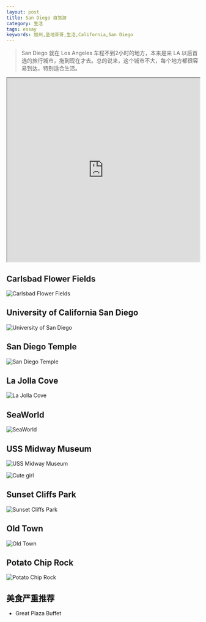 ```yaml
---
layout: post
title: San Diego 自驾游
category: 生活
tags: essay
keywords: 加州,圣地亚哥,生活,California,San Diego
---
```


> San Diego 就在 Los Angeles 车程不到2小时的地方，本来是来 LA 以后首选的旅行城市，拖到现在才去。总的说来，这个城市不大，每个地方都很容易到达，特别适合生活。

<iframe src="https://www.google.com/maps/d/u/0/embed?mid=1i4ygqIUA64JFqT8JCkdKUciF4go" width="100%" height="480"></iframe>

## Carlsbad Flower Fields

![Carlsbad Flower Fields](http://imgs.wangyan.name/life-carlsbad-flower-fields.png)

## University of California San Diego

![University of San Diego](http://imgs.wangyan.name/life-university-of-san-diego.png)

## San Diego Temple

![San Diego Temple](http://imgs.wangyan.name/life-san-diego-temple.png)

## La Jolla Cove

![La Jolla Cove](http://imgs.wangyan.name/life-la-jolla-cove.png)

## SeaWorld

![SeaWorld](http://imgs.wangyan.name/life-seaworld-san-diego.png)

## USS Midway Museum

![USS Midway Museum](http://imgs.wangyan.name/life-uss-midway-museum.png)

![Cute girl](http://imgs.wangyan.name/life-cute-girl.png)

## Sunset Cliffs Park

![Sunset Cliffs Park](http://imgs.wangyan.name/life-sunset-cliffs-park.png)

## Old Town

![Old Town](http://imgs.wangyan.name/life-old-town.png)

## Potato Chip Rock

![Potato Chip Rock](http://imgs.wangyan.name/life-potato-chip-rock.png)

## 美食严重推荐

- Great Plaza Buffet

